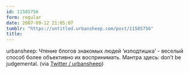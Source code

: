 ```yaml
---
id: 11585756
form: regular
date: 2007-09-12 21:05:07
tumblr: "https://untitled.urbansheep.com/post/11585756"
title:
---
```


<p>urbansheep: Чтение блогов знакомых людей &lsquo;изподтишка&rsquo; - веселый способ более объективно их воспринимать. Мантра здесь: don&rsquo;t be judgemental. (via <a href="http://twitter.com/urbansheep/statuses/264216422">Twitter / urbansheep</a>)</p>

